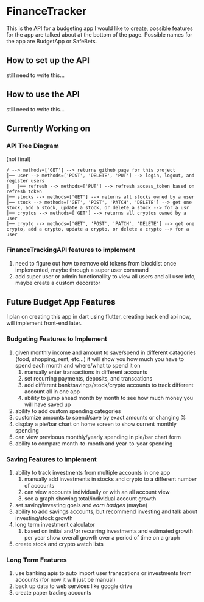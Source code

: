# FinanceTracker
This is the API for a budgeting app I would like to create, possible features for the app are talked about at the bottom of the page. Possible names for the app are BudgetApp or SafeBets.

## How to set up the API
still need to write this...

## How to use the API
still need to write this...

## Currently Working on
### API Tree Diagram
(not final)
```
/ --> methods=['GET'] --> returns github page for this project
│── user --> methods=['POST', 'DELETE', 'PUT'] --> login, logout, and register users
│   │── refresh --> methods=['PUT'] --> refresh access_token based on refresh token
│── stocks --> methods=['GET'] --> returns all stocks owned by a user
│── stock --> methods=['GET', 'POST', 'PATCH', 'DELETE'] --> get one stock, add a stock, update a stock, or delete a stock --> for a usr
│── cryptos --> methods=['GET'] --> returns all cryptos owned by a user
│── crypto --> methods=['GET', 'POST', 'PATCH', 'DELETE'] --> get one crypto, add a crypto, update a crypto, or delete a crypto --> for a user
```

### FinanceTrackingAPI features to implement
1. need to figure out how to remove old tokens from blocklist once implemented, maybe through a super user command
2. add super user or admin functionallity to view all users and all user info, maybe create a custom decorator

## Future Budget App Features
I plan on creating this app in dart using flutter, creating back end api now, will implement front-end later.
### Budgeting Features to Implement
1. given monthly income and amount to save/spend in different catagories (food, shopping, rent, etc...) it will show you how much you have to spend each month and where/what to spend it on
    1. manually enter transactions in different accounts
    2. set recurring payments, deposits, and transcations
    3. add different bank/savings/stock/crypto accounts to track different account all in one app
    4. ability to jump ahead month by month to see how much money you will have saved up
2. ability to add custom spending categories
3. customize amounts to spend/save by exact amounts or changing %
4. display a pie/bar chart on home screen to show current monthly spending
5. can view previoous monthly/yearly spending in pie/bar chart form
6. ability to compare month-to-month and year-to-year spending

### Saving Features to Implement
1. ability to track investments from multiple accounts in one app
    1. manually add investments in stocks and crypto to a different number of accounts
    2. can view accounts individually or with an all account view
    3. see a graph showing total/individual account growth
2. set saving/investing goals and *earn badges* (maybe)
3. ability to add savings accounts, but recommend investing and talk about investing/stock growth
4. long term investment calculator
    1. based on initial and/or recurring investments and estimated growth per year show overall growth over a period of time on a graph
5. create stock and crypto watch lists

### Long Term Features
1. use banking apis to auto import user transcations or investments from accounts (for now it will just be manual)
2. back up data to web services like google drive
3. create paper trading accounts
